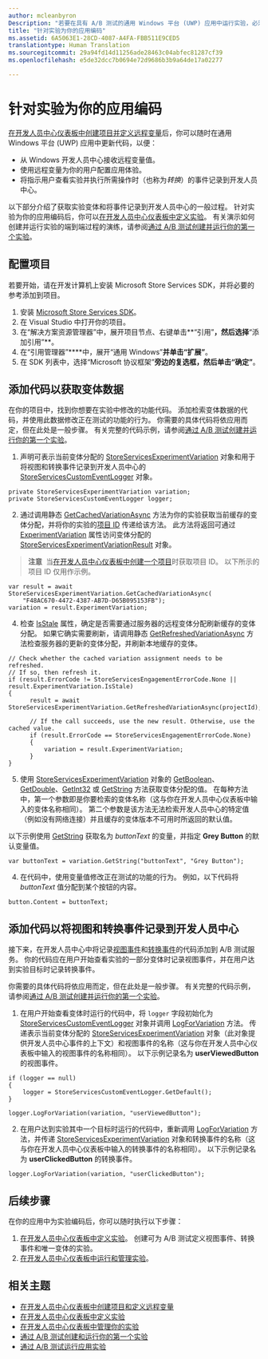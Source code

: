 ```yaml
---
author: mcleanbyron
Description: "若要在具有 A/B 测试的通用 Windows 平台 (UWP) 应用中运行实验，必须在你的应用中为实验编码。"
title: "针对实验为你的应用编码"
ms.assetid: 6A5063E1-28CD-4087-A4FA-FBB511E9CED5
translationtype: Human Translation
ms.sourcegitcommit: 29a94fd14d11256ade28463c04abfec81287cf39
ms.openlocfilehash: e5de32dcc7b0694e72d9686b3b9a64de17a02277

---
```


# 针对实验为你的应用编码

[在开发人员中心仪表板中创建项目并定义远程变量](create-a-project-and-define-remote-variables-in-the-dev-center-dashboard.md)后，你可以随时在通用 Windows 平台 (UWP) 应用中更新代码，以便：
* 从 Windows 开发人员中心接收远程变量值。
* 使用远程变量为你的用户配置应用体验。
* 将指示用户查看实验并执行所需操作时（也称为*转换*）的事件记录到开发人员中心。

以下部分介绍了获取实验变体和将事件记录到开发人员中心的一般过程。 针对实验为你的应用编码后，你可以[在开发人员中心仪表板中定义实验](define-your-experiment-in-the-dev-center-dashboard.md)。 有关演示如何创建并运行实验的端到端过程的演练，请参阅[通过 A/B 测试创建并运行你的第一个实验](create-and-run-your-first-experiment-with-a-b-testing.md)。

## 配置项目

若要开始，请在开发计算机上安装 Microsoft Store Services SDK，并将必要的参考添加到项目。

1. 安装 [Microsoft Store Services SDK](http://aka.ms/store-em-sdk)。
2. 在 Visual Studio 中打开你的项目。
3. 在“解决方案资源管理器”中，展开项目节点、右键单击**“引用”**，然后选择**“添加引用”**。
3. 在“引用管理器”****中，展开“通用 Windows”****并单击“扩展”****。
4. 在 SDK 列表中，选择“Microsoft 协议框架”****旁边的复选框，然后单击“确定”****。

## 添加代码以获取变体数据

在你的项目中，找到你想要在实验中修改的功能代码。 添加检索变体数据的代码，并使用此数据修改正在测试的功能的行为。 你需要的具体代码将依应用而定，但在此处是一般步骤。 有关完整的代码示例，请参阅[通过 A/B 测试创建并运行你的第一个实验](create-and-run-your-first-experiment-with-a-b-testing.md)。

1. 声明可表示当前变体分配的 [StoreServicesExperimentVariation](https://msdn.microsoft.com/library/windows/apps/microsoft.services.store.engagement.storeservicesexperimentvariation.aspx) 对象和用于将视图和转换事件记录到开发人员中心的 [StoreServicesCustomEventLogger](https://msdn.microsoft.com/library/windows/apps/microsoft.services.store.engagement.storeservicescustomeventlogger.aspx) 对象。
```CSharp
private StoreServicesExperimentVariation variation;
private StoreServicesCustomEventLogger logger;
```

2. 通过调用静态 [GetCachedVariationAsync](https://msdn.microsoft.com/library/windows/apps/microsoft.services.store.engagement.storeservicesexperimentvariation.getcachedvariationasync.aspx) 方法为你的实验获取当前缓存的变体分配，并将你的实验的[项目 ID](run-app-experiments-with-a-b-testing.md#terms) 传递给该方法。 此方法将返回可通过 [ExperimentVariation](https://msdn.microsoft.com/library/windows/apps/microsoft.services.store.engagement.storeservicesexperimentvariationresult.experimentvariation.aspx) 属性访问变体分配的 [StoreServicesExperimentVariationResult](https://msdn.microsoft.com/library/windows/apps/microsoft.services.store.engagement.storeservicesexperimentvariationresult.aspx) 对象。
  >**注意**&nbsp;&nbsp;当[在开发人员中心仪表板中创建一个项目](create-a-project-and-define-remote-variables-in-the-dev-center-dashboard.md)时获取项目 ID。 以下所示的项目 ID 仅用作示例。

  ```CSharp
var result = await StoreServicesExperimentVariation.GetCachedVariationAsync(
      "F48AC670-4472-4387-AB7D-D65B095153FB");
variation = result.ExperimentVariation;
```

4. 检查 [IsStale](https://msdn.microsoft.com/library/windows/apps/microsoft.services.store.engagement.storeservicesexperimentvariation.isstale.aspx) 属性，确定是否需要通过服务器的远程变体分配刷新缓存的变体分配。 如果它确实需要刷新，请调用静态 [GetRefreshedVariationAsync](https://msdn.microsoft.com/library/windows/apps/microsoft.services.store.engagement.storeservicesexperimentvariation.getrefreshedvariationasync.aspx) 方法检查服务器的更新的变体分配，并刷新本地缓存的变体。
```CSharp
// Check whether the cached variation assignment needs to be refreshed.
// If so, then refresh it.
if (result.ErrorCode != StoreServicesEngagementErrorCode.None || result.ExperimentVariation.IsStale)
{
      result = await StoreServicesExperimentVariation.GetRefreshedVariationAsync(projectId);

      // If the call succeeds, use the new result. Otherwise, use the cached value.
      if (result.ErrorCode == StoreServicesEngagementErrorCode.None)
      {
          variation = result.ExperimentVariation;
      }
}
```

5. 使用 [StoreServicesExperimentVariation](https://msdn.microsoft.com/library/windows/apps/microsoft.services.store.engagement.storeservicesexperimentvariation.aspx) 对象的 [GetBoolean](https://msdn.microsoft.com/library/windows/apps/microsoft.services.store.engagement.storeservicesexperimentvariation.getboolean.aspx)、[GetDouble](https://msdn.microsoft.com/library/windows/apps/microsoft.services.store.engagement.storeservicesexperimentvariation.getdouble.aspx)、[GetInt32](https://msdn.microsoft.com/library/windows/apps/microsoft.services.store.engagement.storeservicesexperimentvariation.getint32.aspx) 或 [GetString](https://msdn.microsoft.com/library/windows/apps/microsoft.services.store.engagement.storeservicesexperimentvariation.getstring.aspx) 方法获取变体分配的值。 在每种方法中，第一个参数即是你要检索的变体名称（这与你在开发人员中心仪表板中输入的变体名称相同）。 第二个参数是该方法无法检索开发人员中心的特定值（例如没有网络连接）并且缓存的变体版本不可用时所返回的默认值。

  以下示例使用 [GetString](https://msdn.microsoft.com/library/windows/apps/microsoft.services.store.engagement.storeservicesexperimentvariation.getstring.aspx) 获取名为 *buttonText* 的变量，并指定 **Grey Button** 的默认变量值。
```CSharp
var buttonText = variation.GetString("buttonText", "Grey Button");
```
4. 在代码中，使用变量值修改正在测试的功能的行为。 例如，以下代码将 *buttonText* 值分配到某个按钮的内容。
```CSharp
button.Content = buttonText;
```

## 添加代码以将视图和转换事件记录到开发人员中心

接下来，在开发人员中心中将记录[视图事件](run-app-experiments-with-a-b-testing.md#terms)和[转换事件](run-app-experiments-with-a-b-testing.md#terms)的代码添加到 A/B 测试服务。 你的代码应在用户开始查看实验的一部分变体时记录视图事件，并在用户达到实验目标时记录转换事件。

你需要的具体代码将依应用而定，但在此处是一般步骤。 有关完整的代码示例，请参阅[通过 A/B 测试创建并运行你的第一个实验](create-and-run-your-first-experiment-with-a-b-testing.md)。

1. 在用户开始查看变体时运行的代码中，将 ```logger``` 字段初始化为 [StoreServicesCustomEventLogger](https://msdn.microsoft.com/library/windows/apps/microsoft.services.store.engagement.storeservicescustomeventlogger.aspx) 对象并调用 [LogForVariation](https://msdn.microsoft.com/library/windows/apps/microsoft.services.store.engagement.storeservicescustomeventlogger.logforvariation.aspx) 方法。 传递表示当前变体分配的 [StoreServicesExperimentVariation](https://msdn.microsoft.com/library/windows/apps/microsoft.services.store.engagement.storeservicesexperimentvariation.aspx) 对象（此对象提供开发人员中心事件的上下文）和视图事件的名称（这与你在开发人员中心仪表板中输入的视图事件的名称相同）。 以下示例记录名为 **userViewedButton** 的视图事件。

  ```CSharp
  if (logger == null)
  {
      logger = StoreServicesCustomEventLogger.GetDefault();
  }

  logger.LogForVariation(variation, "userViewedButton");
  ```

2. 在用户达到实验其中一个目标时运行的代码中，重新调用 [LogForVariation](https://msdn.microsoft.com/library/windows/apps/microsoft.services.store.engagement.storeservicescustomeventlogger.logforvariation.aspx) 方法，并传递 [StoreServicesExperimentVariation](https://msdn.microsoft.com/library/windows/apps/microsoft.services.store.engagement.storeservicesexperimentvariation.aspx) 对象和转换事件的名称（这与你在开发人员中心仪表板中输入的转换事件的名称相同）。 以下示例记录名为 **userClickedButton** 的转换事件。
```CSharp
logger.LogForVariation(variation, "userClickedButton");
```

## 后续步骤

在你的应用中为实验编码后，你可以随时执行以下步骤：
1. [在开发人员中心仪表板中定义实验](define-your-experiment-in-the-dev-center-dashboard.md)。 创建可为 A/B 测试定义视图事件、转换事件和唯一变体的实验。
2. [在开发人员中心仪表板中运行和管理实验](manage-your-experiment.md)。


## 相关主题

* [在开发人员中心仪表板中创建项目和定义远程变量](create-a-project-and-define-remote-variables-in-the-dev-center-dashboard.md)
* [在开发人员中心仪表板中定义实验](define-your-experiment-in-the-dev-center-dashboard.md)
* [在开发人员中心仪表板中管理你的实验](manage-your-experiment.md)
* [通过 A/B 测试创建和运行你的第一个实验](create-and-run-your-first-experiment-with-a-b-testing.md)
* [通过 A/B 测试运行应用实验](run-app-experiments-with-a-b-testing.md)



<!--HONumber=Sep16_HO1-->


